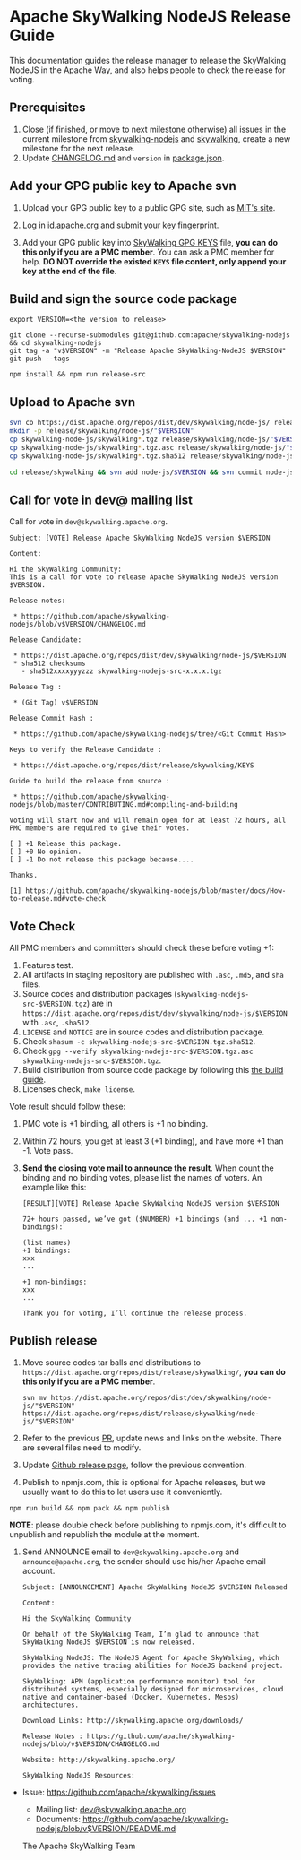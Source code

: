 # Apache SkyWalking NodeJS Release Guide

This documentation guides the release manager to release the SkyWalking NodeJS in the Apache Way, and also helps people to check the release for voting.

## Prerequisites

1. Close (if finished, or move to next milestone otherwise) all issues in the current milestone from [skywalking-nodejs](https://github.com/apache/skywalking-nodejs/milestones) and [skywalking](https://github.com/apache/skywalking/milestones), create a new milestone for the next release.
1. Update [CHANGELOG.md](../CHANGELOG.md) and `version` in [package.json](../package.json).


## Add your GPG public key to Apache svn

1. Upload your GPG public key to a public GPG site, such as [MIT's site](http://pgp.mit.edu:11371/).

1. Log in [id.apache.org](https://id.apache.org/) and submit your key fingerprint.

1. Add your GPG public key into [SkyWalking GPG KEYS](https://dist.apache.org/repos/dist/release/skywalking/KEYS) file, **you can do this only if you are a PMC member**.  You can ask a PMC member for help. **DO NOT override the existed `KEYS` file content, only append your key at the end of the file.**


## Build and sign the source code package

```shell
export VERSION=<the version to release>

git clone --recurse-submodules git@github.com:apache/skywalking-nodejs && cd skywalking-nodejs
git tag -a "v$VERSION" -m "Release Apache SkyWalking-NodeJS $VERSION"
git push --tags

npm install && npm run release-src
```

## Upload to Apache svn

```bash
svn co https://dist.apache.org/repos/dist/dev/skywalking/node-js/ release/skywalking/node-js
mkdir -p release/skywalking/node-js/"$VERSION"
cp skywalking-node-js/skywalking*.tgz release/skywalking/node-js/"$VERSION"
cp skywalking-node-js/skywalking*.tgz.asc release/skywalking/node-js/"$VERSION"
cp skywalking-node-js/skywalking*.tgz.sha512 release/skywalking/node-js/"$VERSION"

cd release/skywalking && svn add node-js/$VERSION && svn commit node-js -m "Draft Apache SkyWalking-NodeJS release $VERSION"
```

## Call for vote in dev@ mailing list

Call for vote in `dev@skywalking.apache.org`.

```text
Subject: [VOTE] Release Apache SkyWalking NodeJS version $VERSION

Content:

Hi the SkyWalking Community:
This is a call for vote to release Apache SkyWalking NodeJS version $VERSION.

Release notes:

 * https://github.com/apache/skywalking-nodejs/blob/v$VERSION/CHANGELOG.md

Release Candidate:

 * https://dist.apache.org/repos/dist/dev/skywalking/node-js/$VERSION
 * sha512 checksums
   - sha512xxxxyyyzzz skywalking-nodejs-src-x.x.x.tgz

Release Tag :

 * (Git Tag) v$VERSION

Release Commit Hash :

 * https://github.com/apache/skywalking-nodejs/tree/<Git Commit Hash>

Keys to verify the Release Candidate :

 * https://dist.apache.org/repos/dist/release/skywalking/KEYS

Guide to build the release from source :

 * https://github.com/apache/skywalking-nodejs/blob/master/CONTRIBUTING.md#compiling-and-building

Voting will start now and will remain open for at least 72 hours, all PMC members are required to give their votes.

[ ] +1 Release this package.
[ ] +0 No opinion.
[ ] -1 Do not release this package because....

Thanks.

[1] https://github.com/apache/skywalking-nodejs/blob/master/docs/How-to-release.md#vote-check
```

## Vote Check

All PMC members and committers should check these before voting +1:

1. Features test.
1. All artifacts in staging repository are published with `.asc`, `.md5`, and `sha` files.
1. Source codes and distribution packages (`skywalking-nodejs-src-$VERSION.tgz`)
are in `https://dist.apache.org/repos/dist/dev/skywalking/node-js/$VERSION` with `.asc`, `.sha512`.
1. `LICENSE` and `NOTICE` are in source codes and distribution package.
1. Check `shasum -c skywalking-nodejs-src-$VERSION.tgz.sha512`.
1. Check `gpg --verify skywalking-nodejs-src-$VERSION.tgz.asc skywalking-nodejs-src-$VERSION.tgz`.
1. Build distribution from source code package by following this [the build guide](#build-and-sign-the-source-code-package).
1. Licenses check, `make license`.

Vote result should follow these:

1. PMC vote is +1 binding, all others is +1 no binding.

1. Within 72 hours, you get at least 3 (+1 binding), and have more +1 than -1. Vote pass.

1. **Send the closing vote mail to announce the result**.  When count the binding and no binding votes, please list the names of voters. An example like this:

   ```
   [RESULT][VOTE] Release Apache SkyWalking NodeJS version $VERSION

   72+ hours passed, we’ve got ($NUMBER) +1 bindings (and ... +1 non-bindings):

   (list names)
   +1 bindings:
   xxx
   ...

   +1 non-bindings:
   xxx
   ...

   Thank you for voting, I’ll continue the release process.
   ```

## Publish release

1. Move source codes tar balls and distributions to `https://dist.apache.org/repos/dist/release/skywalking/`, **you can do this only if you are a PMC member**.

    ```shell
    svn mv https://dist.apache.org/repos/dist/dev/skywalking/node-js/"$VERSION" https://dist.apache.org/repos/dist/release/skywalking/node-js/"$VERSION"
    ```

1. Refer to the previous [PR](https://github.com/apache/skywalking-website/pull/190), update news and links on the website. There are several files need to modify.

1. Update [Github release page](https://github.com/apache/skywalking-nodejs/releases), follow the previous convention.

1. Publish to npmjs.com, this is optional for Apache releases, but we usually want to do this to let users use it conveniently.

  ```shell
  npm run build && npm pack && npm publish
  ```

**NOTE**: please double check before publishing to npmjs.com, it's difficult to unpublish and republish the module at the moment.

1. Send ANNOUNCE email to `dev@skywalking.apache.org` and `announce@apache.org`, the sender should use his/her Apache email account.

    ```
    Subject: [ANNOUNCEMENT] Apache SkyWalking NodeJS $VERSION Released

    Content:

    Hi the SkyWalking Community

    On behalf of the SkyWalking Team, I’m glad to announce that SkyWalking NodeJS $VERSION is now released.

    SkyWalking NodeJS: The NodeJS Agent for Apache SkyWalking, which provides the native tracing abilities for NodeJS backend project.

    SkyWalking: APM (application performance monitor) tool for distributed systems, especially designed for microservices, cloud native and container-based (Docker, Kubernetes, Mesos) architectures.

    Download Links: http://skywalking.apache.org/downloads/

    Release Notes : https://github.com/apache/skywalking-nodejs/blob/v$VERSION/CHANGELOG.md

    Website: http://skywalking.apache.org/

    SkyWalking NodeJS Resources:
- Issue: https://github.com/apache/skywalking/issues
    - Mailing list: dev@skywalking.apache.org
    - Documents: https://github.com/apache/skywalking-nodejs/blob/v$VERSION/README.md

    The Apache SkyWalking Team
```



